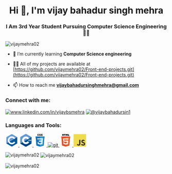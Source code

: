 

<h1 align="center">Hi 👋, I'm vijay bahadur singh mehra</h1>
<h3 align="center">I Am 3rd Year Student Pursuing Computer Science Engineering👩‍💻</h3>

<p align="left"> <img src="https://komarev.com/ghpvc/?username=vijaymehra02&label=Profile%20views&color=0e75b6&style=flat" alt="vijaymehra02" /> </p>

- 🌱 I’m currently learning **Computer Science engineering**

- 👨‍💻 All of my projects are available at [https://github.com/vijaymehra02/Front-end-projects.git](https://github.com/vijaymehra02/Front-end-projects.git)

- 📫 How to reach me **vijaybahadursinghmehra@gmail.com**

<h3 align="left">Connect with me:</h3>
<p align="left">
<a href="https://linkedin.com/in/www.linkedin.com/in/vijaybsmehra" target="blank"><img align="center" src="https://raw.githubusercontent.com/rahuldkjain/github-profile-readme-generator/master/src/images/icons/Social/linked-in-alt.svg" alt="www.linkedin.com/in/vijaybsmehra" height="30" width="40" /></a>
<a href="https://www.hackerearth.com/@vijaybahadursin1" target="blank"><img align="center" src="https://raw.githubusercontent.com/rahuldkjain/github-profile-readme-generator/master/src/images/icons/Social/hackerearth.svg" alt="@vijaybahadursin1" height="30" width="40" /></a>
</p>

<h3 align="left">Languages and Tools:</h3>
<p align="left"> <a href="https://www.cprogramming.com/" target="_blank" rel="noreferrer"> <img src="https://raw.githubusercontent.com/devicons/devicon/master/icons/c/c-original.svg" alt="c" width="40" height="40"/> </a> <a href="https://www.w3schools.com/cpp/" target="_blank" rel="noreferrer"> <img src="https://raw.githubusercontent.com/devicons/devicon/master/icons/cplusplus/cplusplus-original.svg" alt="cplusplus" width="40" height="40"/> </a> <a href="https://www.w3schools.com/css/" target="_blank" rel="noreferrer"> <img src="https://raw.githubusercontent.com/devicons/devicon/master/icons/css3/css3-original-wordmark.svg" alt="css3" width="40" height="40"/> </a> <a href="https://git-scm.com/" target="_blank" rel="noreferrer"> <img src="https://www.vectorlogo.zone/logos/git-scm/git-scm-icon.svg" alt="git" width="40" height="40"/> </a> <a href="https://www.w3.org/html/" target="_blank" rel="noreferrer"> <img src="https://raw.githubusercontent.com/devicons/devicon/master/icons/html5/html5-original-wordmark.svg" alt="html5" width="40" height="40"/> </a> <a href="https://developer.mozilla.org/en-US/docs/Web/JavaScript" target="_blank" rel="noreferrer"> <img src="https://raw.githubusercontent.com/devicons/devicon/master/icons/javascript/javascript-original.svg" alt="javascript" width="40" height="40"/> </a> </p>

<p><img align="left" src="https://github-readme-stats.vercel.app/api/top-langs?username=vijaymehra02&show_icons=true&locale=en&layout=compact" alt="vijaymehra02" /></p>

<p>&nbsp;<img align="center" src="https://github-readme-stats.vercel.app/api?username=vijaymehra02&show_icons=true&locale=en" alt="vijaymehra02" /></p>

<p><img align="center" src="https://github-readme-streak-stats.herokuapp.com/?user=vijaymehra02&" alt="vijaymehra02" /></p>
